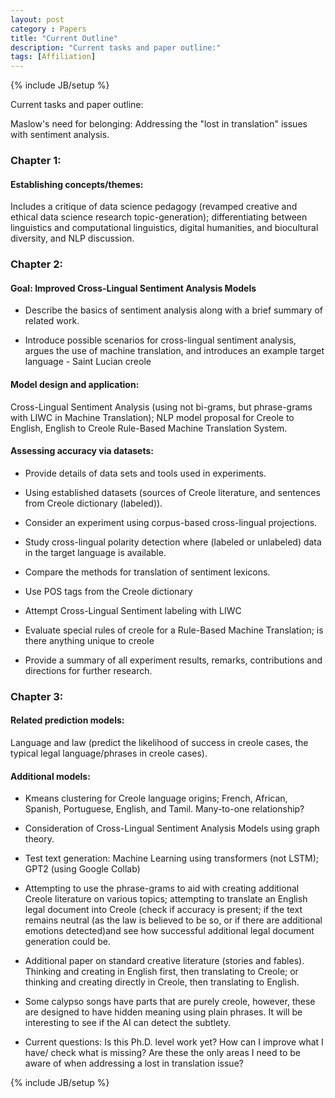```yaml
---
layout: post
category : Papers
title: "Current Outline" 
description: "Current tasks and paper outline:"
tags: [Affiliation]
---
```

{% include JB/setup %}


Current tasks and paper outline: 


Maslow's need for belonging: Addressing the "lost in translation" issues with sentiment analysis.


### Chapter 1: 

#### Establishing concepts/themes:

Includes a critique of data science pedagogy (revamped creative and ethical data science research topic-generation); differentiating between linguistics and computational linguistics, digital humanities, and biocultural diversity, and NLP discussion. 


### Chapter 2: 

#### Goal: Improved Cross-Lingual Sentiment Analysis Models

* Describe the basics of sentiment analysis along with a brief summary of related work.

* Introduce possible scenarios for cross-lingual sentiment analysis, argues the use of machine translation, and introduces an example target language - Saint Lucian creole

#### Model design and application:

Cross-Lingual Sentiment Analysis (using not bi-grams, but phrase-grams with LIWC in Machine Translation); NLP model proposal for Creole to English, English to Creole Rule-Based Machine Translation System.


#### Assessing accuracy via datasets:

* Provide details of data sets and tools used in experiments.

* Using established datasets (sources of Creole literature, and sentences from Creole dictionary (labeled)).

* Consider an experiment using corpus-based cross-lingual projections.

* Study cross-lingual polarity detection where (labeled or unlabeled) data in the target language is available.

* Compare the methods for translation of sentiment lexicons.

- Use POS tags from the Creole dictionary

- Attempt Cross-Lingual Sentiment labeling with LIWC

- Evaluate special rules of creole for a Rule-Based Machine Translation; is there anything unique to creole

* Provide a summary of all experiment results, remarks, contributions and directions for further research.



### Chapter 3: 

#### Related prediction models: 

Language and law (predict the likelihood of success in creole cases, the typical legal language/phrases in creole cases).


#### Additional models:

* Kmeans clustering for Creole language origins; French, African, Spanish, Portuguese, English, and Tamil. Many-to-one relationship?

* Consideration of Cross-Lingual Sentiment Analysis Models using graph theory.

* Test text generation: Machine Learning using transformers (not LSTM); GPT2 (using Google Collab)

* Attempting to use the phrase-grams to aid with creating additional Creole literature on various topics; attempting to translate an English legal document into Creole (check if accuracy is present; if the text remains neutral (as the law is believed to be so, or if there are additional emotions detected)and see how successful additional legal document generation could be. 

* Additional paper on standard creative literature (stories and fables).  Thinking and creating in English first, then translating to Creole; or thinking and creating directly in Creole, then translating to English.

* Some calypso songs have parts that are purely creole, however, these are designed to have hidden meaning using plain phrases. It will be interesting to see if the AI can detect the subtlety.


* Current questions: Is this Ph.D. level work yet? How can I improve what I have/ check what is missing? Are these the only areas I need to be aware of when addressing a lost in translation issue?

{% include JB/setup %}